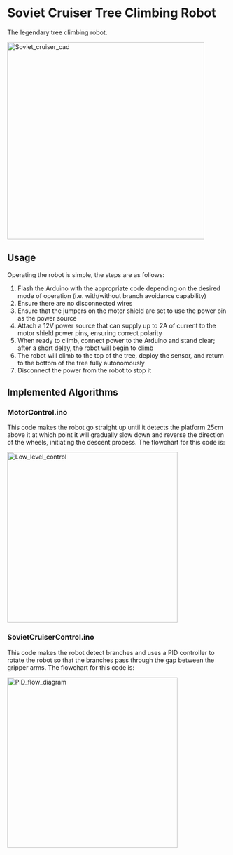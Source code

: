 # Soviet Cruiser Tree Climbing Robot
The legendary tree climbing robot.

<img width="450" alt="Soviet_cruiser_cad" src="https://github.com/MishaRuko/Tree-Climbing-Robot/assets/51261953/12b1a9f0-a3aa-4c49-a5b0-459988fa11a3">

## Usage
Operating the robot is simple, the steps are as follows:
1. Flash the Arduino with the appropriate code depending on the desired mode of operation (i.e. with/without branch avoidance capability)
2. Ensure there are no disconnected wires
3. Ensure that the jumpers on the motor shield are set to use the power pin as the power source
4. Attach a 12V power source that can supply up to 2A of current to the motor shield power pins, ensuring correct polarity
5. When ready to climb, connect power to the Arduino and stand clear; after a short delay, the robot will begin to climb
6. The robot will climb to the top of the tree, deploy the sensor, and return to the bottom of the tree fully autonomously
7. Disconnect the power from the robot to stop it

## Implemented Algorithms
### MotorControl.ino
This code makes the robot go straight up until it detects the platform 25cm above it at which point it will gradually slow down and reverse the direction of the wheels, initiating the descent process.
The flowchart for this code is:

<img width="389" alt="Low_level_control" src="https://github.com/MishaRuko/Tree-Climbing-Robot/assets/51261953/ee1d8c9a-dbde-497c-86b2-696531d54301">

### SovietCruiserControl.ino
This code makes the robot detect branches and uses a PID controller to rotate the robot so that the branches pass through the gap between the gripper arms.
The flowchart for this code is:

<img width="389" alt="PID_flow_diagram" src="https://github.com/MishaRuko/Tree-Climbing-Robot/assets/51261953/0df59edb-411a-4a66-b060-b627a18f3371">

